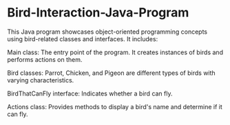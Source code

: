 # Bird-Interaction-Java-Program
This Java program showcases object-oriented programming concepts using bird-related classes and interfaces. It includes:

Main class: The entry point of the program. It creates instances of birds and performs actions on them.

Bird classes: Parrot, Chicken, and Pigeon are different types of birds with varying characteristics.

BirdThatCanFly interface: Indicates whether a bird can fly.

Actions class: Provides methods to display a bird's name and determine if it can fly.
